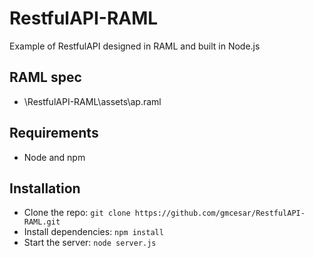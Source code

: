 # RestfulAPI-RAML
Example of RestfulAPI designed in RAML and built in Node.js

## RAML spec

- \RestfulAPI-RAML\assets\ap.raml

## Requirements

- Node and npm

## Installation

- Clone the repo: `git clone https://github.com/gmcesar/RestfulAPI-RAML.git`
- Install dependencies: `npm install`
- Start the server: `node server.js`
